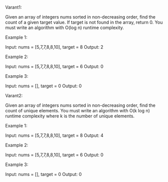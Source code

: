 Varant1:

Given an array of integers nums sorted in non-decreasing order, find the count of a given target value.
If target is not found in the array, return 0.
You must write an algorithm with O(log n) runtime complexity.

Example 1:

Input: nums = [5,7,7,8,8,10], target = 8
Output: 2

Example 2:

Input: nums = [5,7,7,8,8,10], target = 6
Output: 0

Example 3:

Input: nums = [], target = 0
Output: 0

Varant2:

Given an array of integers nums sorted in non-decreasing order, find the count of unique elements.
You must write an algorithm with O(k log n) runtime complexity where k is the number of unique elements.

Example 1:

Input: nums = [5,7,7,8,8,10], target = 8
Output: 4

Example 2:

Input: nums = [5,7,7,8,8,10], target = 6
Output: 0

Example 3:

Input: nums = [], target = 0
Output: 0
